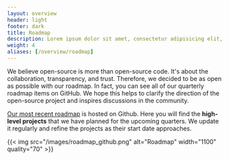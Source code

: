 ```yaml
---
layout: overview
header: light
footer: dark
title: Roadmap
description: Lorem ipsum dolor sit amet, consectetur adipisicing elit, nisi quisquam et eveniet nesciunt repellendus.
weight: 4
aliases: [/overview/roadmap]
---
```


We believe open-source is more than open-source code. It's about the collaboration, transparency, and trust.
Therefore, we decided to be as open as possible with our roadmap.
In fact, you can see all of our quarterly roadmap items on GitHub.
We hope this helps to clarify the direction of the open-source project and inspires discussions in the community.

[Our most recent roadmap](https://github.com/orgs/deepset-ai/projects/3/views/1) is hosted on Github.
Here you will find the **high-level projects** that we have planned for the upcoming quarters.
We update it regularly and refine the projects as their start date approaches.

{{< img src="/images/roadmap_github.png" alt="Roadmap" width="1100" quality="70" >}}
